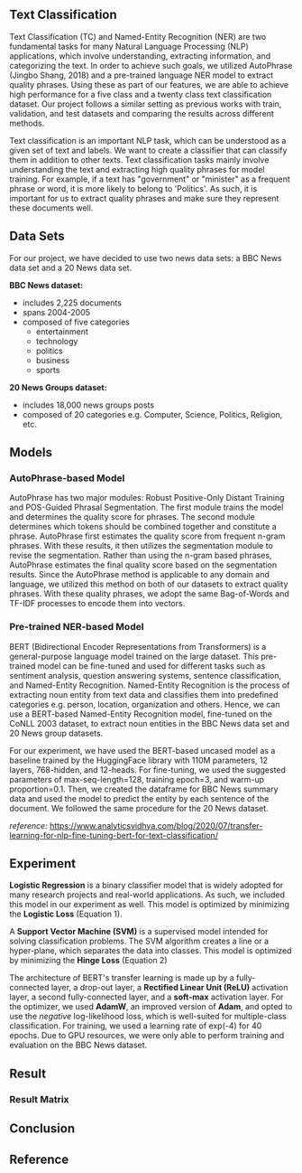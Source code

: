 ## Text Classification

  Text Classification (TC) and Named-Entity Recognition (NER) are two fundamental tasks for many Natural Language Processing (NLP) applications, which involve understanding, extracting information, and categorizing the text. In order to achieve such goals, we utilized AutoPhrase (Jingbo Shang, 2018) and a pre-trained language NER model to extract quality phrases. Using these as part of our features, we are able to achieve high performance for a five class and a twenty class text classification dataset. Our project follows a similar setting as previous works with train, validation, and test datasets and comparing the results across different methods.
  
  Text classification is an important NLP task, which can be understood as a given set of text and labels. We want to create a classifier that can classify them in addition to other texts. Text classification tasks mainly involve understanding the text and extracting high quality phrases for model training. For example, if a text has "government" or "minister" as a frequent phrase or word, it is more likely to belong to 'Politics'. As such, it is important for us to extract quality phrases and make sure they represent these documents well.

## Data Sets

  For our project, we have decided to use two news data sets: a BBC News data set and a 20 News data set.
  
  **BBC News dataset:** 
  
  - includes 2,225 documents
  - spans 2004-2005 
  - composed of five categories
    - entertainment
    - technology
    - politics
    - business
    - sports
  
  **20 News Groups dataset:** 
  - includes 18,000 news groups posts
  - composed of 20 categories e.g. Computer, Science, Politics, Religion, etc.

## Models

### AutoPhrase-based Model

  AutoPhrase has two major modules: Robust Positive-Only Distant Training and POS-Guided Phrasal Segmentation. The first module trains the model and determines the quality score for phrases. The second module determines which tokens should be combined together and constitute a phrase. AutoPhrase first estimates the quality score from frequent n-gram phrases. With these results, it then utilizes the segmentation module to revise the segmentation. Rather than using the n-gram based phrases, AutoPhrase estimates the final quality score based on the segmentation results. Since the AutoPhrase method is applicable to any domain and language, we utilized this method on both of our datasets to extract quality phrases. With these quality phrases, we adopt the same Bag-of-Words and TF-IDF processes to encode them into vectors.

### Pre-trained NER-based Model

BERT (Bidirectional Encoder Representations from Transformers) is a general-purpose language model trained on the large dataset. This pre-trained model can be fine-tuned and used for different tasks such as sentiment analysis, question answering systems, sentence classification, and Named-Entity Recognition. Named-Entity Recognition is the process of extracting noun entity from text data and classifies them into predefined categories e.g. person, location, organization and others. Hence, we can use a BERT-based Named-Entity Recognition model, fine-tuned on the CoNLL 2003 dataset, to extract noun entities in the BBC News data set and 20 News group datasets.

For our experiment, we have used the BERT-based uncased model as a baseline trained by the HuggingFace library with 110M parameters, 12 layers, 768-hidden, and 12-heads. For fine-tuning, we used the suggested parameters of max-seq-length=128, training epoch=3, and warm-up proportion=0.1. Then, we created the dataframe for BBC News summary data and used the model to predict the entity by each sentence of the document. We followed the same procedure for the 20 News dataset.

_reference:_ https://www.analyticsvidhya.com/blog/2020/07/transfer-learning-for-nlp-fine-tuning-bert-for-text-classification/

## Experiment

**Logistic Regression** is a binary classifier model that is widely adopted for many research projects and real-world applications. As such, we included this model in our experiment as well. This model is optimized by minimizing the **Logistic Loss** (Equation 1). 

A **Support Vector Machine (SVM)** is a supervised model intended for solving classification problems. The SVM algorithm creates a line or a hyper-plane, which separates the data into classes. This model is optimized by minimizing the **Hinge Loss** (Equation 2)

The architecture of BERT's transfer learning is made up by a fully-connected layer, a drop-out layer, a **Rectified Linear Unit (ReLU)** activation layer, a second fully-connected layer, and a **soft-max** activation layer. For the optimizer, we used **AdamW**, an improved version of **Adam**, and opted to use the _negative_ log-likelihood loss, which is well-suited for multiple-class classification. For training, we used a learning rate of exp(-4) for 40 epochs. Due to GPU resources, we were only able to perform training and evaluation on the BBC News dataset.


## Result

### Result Matrix

## Conclusion

## Reference
